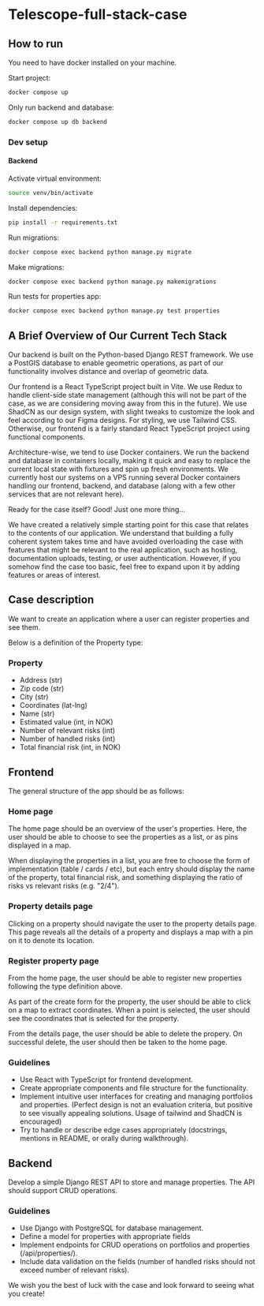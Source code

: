 # Telescope-full-stack-case

## How to run

You need to have docker installed on your machine.

Start project:

```bash
docker compose up
```

Only run backend and database:

```bash
docker compose up db backend
```

### Dev setup

#### Backend

Activate virtual environment:

```bash
source venv/bin/activate
```

Install dependencies:

```bash
pip install -r requirements.txt
```

Run migrations:

```bash
docker compose exec backend python manage.py migrate
```

Make migrations:

```bash
docker compose exec backend python manage.py makemigrations
```

Run tests for properties app:

```bash
docker compose exec backend python manage.py test properties
```

## A Brief Overview of Our Current Tech Stack

Our backend is built on the Python-based Django REST framework. We use a
PostGIS database to enable geometric operations, as part of our functionality
involves distance and overlap of geometric data.

Our frontend is a React TypeScript project built in Vite. We use Redux to handle
client-side state management (although this will not be part of the case, as we are
considering moving away from this in the future). We use ShadCN as our design
system, with slight tweaks to customize the look and feel according to our Figma
designs. For styling, we use Tailwind CSS. Otherwise, our frontend is a fairly
standard React TypeScript project using functional components.

Architecture-wise, we tend to use Docker containers. We run the backend and
database in containers locally, making it quick and easy to replace the current
local state with fixtures and spin up fresh environments. We currently host our
systems on a VPS running several Docker containers handling our frontend,
backend, and database (along with a few other services that are not relevant
here).

Ready for the case itself? Good! Just one more thing...

We have created a relatively simple starting point for this case that relates to the
contents of our application. We understand that building a fully coherent system
takes time and have avoided overloading the case with features that might be
relevant to the real application, such as hosting, documentation uploads, testing,
or user authentication. However, if you somehow find the case too basic, feel free
to expand upon it by adding features or areas of interest.

## Case description

We want to create an application where a user can register properties and see
them.

Below is a definition of the Property type:

### Property

- Address (str)
- Zip code (str)
- City (str)
- Coordinates (lat-lng)
- Name (str)
- Estimated value (int, in NOK)
- Number of relevant risks (int)
- Number of handled risks (int)
- Total financial risk (int, in NOK)

## Frontend

The general structure of the app should be as follows:

### Home page

The home page should be an overview of the user's properties. Here, the user
should be able to choose to see the properties as a list, or as pins displayed in a
map.

When displaying the properties in a list, you are free to choose the form of
implementation (table / cards / etc), but each entry should display the name of the
property, total financial risk, and something displaying the ratio of risks vs relevant
risks (e.g. "2/4").

### Property details page

Clicking on a property should navigate the user to the property details page. This
page reveals all the details of a property and displays a map with a pin on it to
denote its location.

### Register property page

From the home page, the user should be able to register new properties following
the type definition above.

As part of the create form for the property, the user should be able to click on a
map to extract coordinates. When a point is selected, the user should see the
coordinates that is selected for the property.

From the details page, the user should be able to delete the propery. On
successful delete, the user should then be taken to the home page.

### Guidelines

- Use React with TypeScript for frontend development.
- Create appropriate components and file structure for the functionality.
- Implement intuitive user interfaces for creating and managing portfolios and
properties. (Perfect design is not an evaluation criteria, but positive to see
visually appealing solutions. Usage of tailwind and ShadCN is encouraged)
- Try to handle or describe edge cases appropriately (docstrings, mentions in
README, or orally during walkthrough).

## Backend

Develop a simple Django REST API to store and manage properties. The API
should support CRUD operations.

### Guidelines

- Use Django with PostgreSQL for database management.
- Define a model for properties with appropriate fields
- Implement endpoints for CRUD operations on portfolios and properties
(/api/properties/).
- Include data validation on the fields (number of handled risks should not
exceed number of relevant risks).

We wish you the best of luck with the case and look forward to seeing what you
create!
